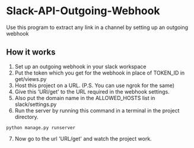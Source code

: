 # Slack-API-Outgoing-Webhook
Use this program to extract any link in a channel by setting up an outgoing webhook

## How it works 
1. Set up an outgoing webhook in your slack workspace
2. Put the token which you get for the webhook in place of TOKEN_ID in get/views.py
3. Host this project on a URL. (P.S. You can use ngrok for the same) 
4. Give this 'URl/get' to the URL required in the webhook settings.
5. Also put the domain name in the ALLOWED_HOSTS list in slack/settings.py
6. Run the server by running this command in a terminal in the project directory.
```
python manage.py runserver
```
7. Now go to the url 'URL/get' and watch the project work.
